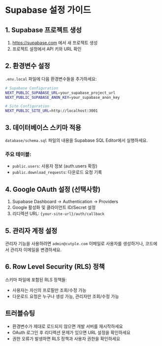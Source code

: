 # Supabase 설정 가이드

## 1. Supabase 프로젝트 생성
1. https://supabase.com 에서 새 프로젝트 생성
2. 프로젝트 설정에서 API 키와 URL 확인

## 2. 환경변수 설정
`.env.local` 파일에 다음 환경변수들을 추가하세요:

```bash
# Supabase Configuration
NEXT_PUBLIC_SUPABASE_URL=your_supabase_project_url
NEXT_PUBLIC_SUPABASE_ANON_KEY=your_supabase_anon_key

# Site Configuration  
NEXT_PUBLIC_SITE_URL=http://localhost:3001
```

## 3. 데이터베이스 스키마 적용
`database/schema.sql` 파일의 내용을 Supabase SQL Editor에서 실행하세요.

### 주요 테이블:
- `public.users`: 사용자 정보 (auth.users 확장)
- `public.download_requests`: 다운로드 요청 기록

## 4. Google OAuth 설정 (선택사항)
1. Supabase Dashboard → Authentication → Providers
2. Google 활성화 및 클라이언트 ID/Secret 설정
3. 리디렉션 URL: `{your-site-url}/auth/callback`

## 5. 관리자 계정 설정
관리자 기능을 사용하려면 `admin@cutple.com` 이메일로 사용자를 생성하거나, 코드에서 관리자 이메일을 변경하세요.

## 6. Row Level Security (RLS) 정책
스키마 파일에 포함된 RLS 정책들:
- 사용자는 자신의 프로필만 조회/수정 가능
- 다운로드 요청은 누구나 생성 가능, 관리자만 조회/수정 가능

## 트러블슈팅
- 환경변수가 제대로 로드되지 않으면 개발 서버를 재시작하세요
- OAuth 로그인 후 리디렉션 문제가 있으면 URL 설정을 확인하세요
- 권한 오류가 발생하면 RLS 정책과 사용자 권한을 확인하세요
